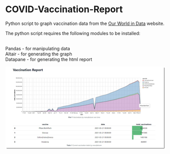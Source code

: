 # COVID-Vaccination-Report
Python script to graph vaccination data from the [Our World in Data](https://ourworldindata.org/) website.<br>

The python script requires the following modules to be installed:<br><br>

Pandas - for manipulating data<br>
Altair - for generating the graph<br>
Datapane - for generating the html report<br>

![alt text](https://github.com/moengiant/COVID-Vaccination-Report/blob/main/2021-03-22_11-07-26.jpg?raw=true)
